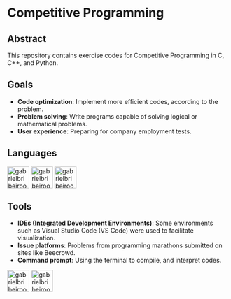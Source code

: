 # Competitive Programming

## Abstract
This repository contains exercise codes for Competitive Programming in C, C++, and Python.

## Goals
- **Code optimization**: Implement more efficient codes, according to the problem.
- **Problem solving**: Write programs capable of solving logical or mathematical problems.
- **User experience**: Preparing for company employment tests.

## Languages
<div style="display: inline_block"><cbr>
  <img align = "top" alt = "gabrielbribeiroo_C" height = "50" width = "50" src="https://cdn.jsdelivr.net/gh/devicons/devicon/icons/c/c-original.svg" />
  <img align = "top" alt = "gabrielbribeiroo_C++" height = "50" width = "50" src="https://cdn.jsdelivr.net/gh/devicons/devicon/icons/cplusplus/cplusplus-original.svg" />
  <img align = "top" alt = "gabrielbribeiroo_Python" height = "50" width = "50" src="https://cdn.jsdelivr.net/gh/devicons/devicon/icons/python/python-original.svg" /> 
</div>

## Tools
- **IDEs (Integrated Development Environments)**: Some environments such as Visual Studio Code (VS Code) were used to facilitate visualization.
- **Issue platforms**: Problems from programming marathons submitted on sites like Beecrowd.
- **Command prompt**: Using the terminal to compile, and interpret codes.

<div style="display: inline_block"><cbr>
  <img align = "top" alt = "gabrielbribeiroo_VSCode" height = "50" width = "50" src="https://cdn.jsdelivr.net/gh/devicons/devicon/icons/vscode/vscode-original.svg" />
  <img align = "top" alt = "gabrielbribeiroo_PowerShell" height = "50" width = "50" src="https://cdn.jsdelivr.net/gh/devicons/devicon/icons/powershell/powershell-original.svg" /> 
</div>
